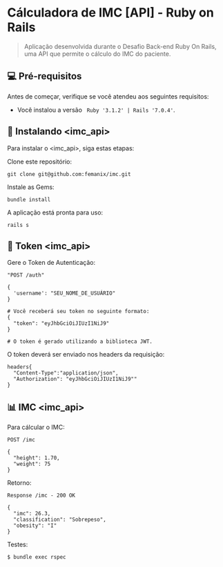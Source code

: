 # Cálculadora de IMC [API] - Ruby on Rails

> Aplicação desenvolvida durante o Desafio Back-end Ruby On Rails, uma API que permite o cálculo do IMC do paciente.

## 💻 Pré-requisitos

Antes de começar, verifique se você atendeu aos seguintes requisitos:
<!---Estes são apenas requisitos de exemplo. Adicionar, duplicar ou remover conforme necessário--->
* Você instalou a versão  ` Ruby '3.1.2' | Rails '7.0.4'`.  

## 🚀 Instalando <imc_api>

Para instalar o <imc_api>, siga estas etapas:

Clone este repositório:
```
git clone git@github.com:femanix/imc.git
```

Instale as Gems:
```
bundle install
```

A aplicação está pronta para uso:
```
rails s
```
## 🔐 Token <imc_api>

Gere o Token de Autenticação:
```
"POST /auth"

{
  'username': "SEU_NOME_DE_USUÁRIO"
}

# Você receberá seu token no seguinte formato:
{
  "token": "eyJhbGciOiJIUzI1NiJ9"
}

# O token é gerado utilizando a biblioteca JWT.
```

O token deverá ser enviado nos headers da requisição:
```
headers{
  "Content-Type":"application/json",
  "Authorization": "eyJhbGciOiJIUzI1NiJ9""
}
```
## 📊 IMC  <imc_api>
Para cálcular o IMC:
```
POST /imc

{
  "height": 1.70,
  "weight": 75
}
```
Retorno:
```
Response /imc - 200 OK

{
  "imc": 26.3,
  "classification": "Sobrepeso",
  "obesity": "I" 
}
```
Testes:
```
$ bundle exec rspec
```